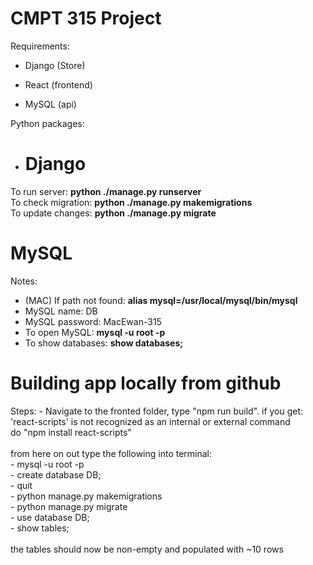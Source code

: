 <h1>CMPT 315 Project</h1>

Requirements:

- Django (Store)

- React (frontend)
- MySQL (api)

Python packages:

- <h1>Django</h1>

To run server: <b>python ./manage.py runserver </b><br>
To check migration: <b>python ./manage.py makemigrations</b><br>
To update changes: <b>python ./manage.py migrate</b><br>

<h1>MySQL</h1>
Notes:

- (MAC) If path not found: <b>alias mysql=/usr/local/mysql/bin/mysql</b>
- MySQL name: DB
- MySQL password: MacEwan-315
- To open MySQL: <b>mysql -u root -p </b>
- To show databases: <b> show databases;</b>

<h1>Building app locally from github</h1>
Steps:
- Navigate to the fronted folder, type "npm run build".
  if you get: 'react-scripts' is not recognized as an internal or external command</br>
  do "npm install react-scripts"<br/><br/>
  from here on out type the following into terminal:<br/>
  - mysql -u root -p<br/>
  - create database DB;<br/>
  - quit<br/>
  - python manage.py makemigrations<br/>
  - python manage.py migrate<br/>
  - use database DB;<br/>
  - show tables;<br/><br/>
  the tables should now be non-empty and populated with ~10 rows
